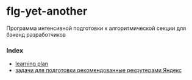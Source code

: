 # flg-yet-another
Программа интенсивной подготовки к алгоритмической секции для бэкенд разработчиков

### Index

* [learning plan](https://github.com/chistopat/flg-yet-another/blob/master/docs/learning_plan.md)
* [задачи для подготовки рекомендованные рекрутерами Яндекс](https://github.com/chistopat/flg-yet-another/blob/master/docs/problems_from_recruiter.md)
